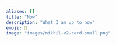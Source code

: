 ```yaml
---
aliases: []
title: "Now"
description: "What I am up to now"
emoji: 📍
image: "images/nikhil-v2-card-small.png"
---
```

